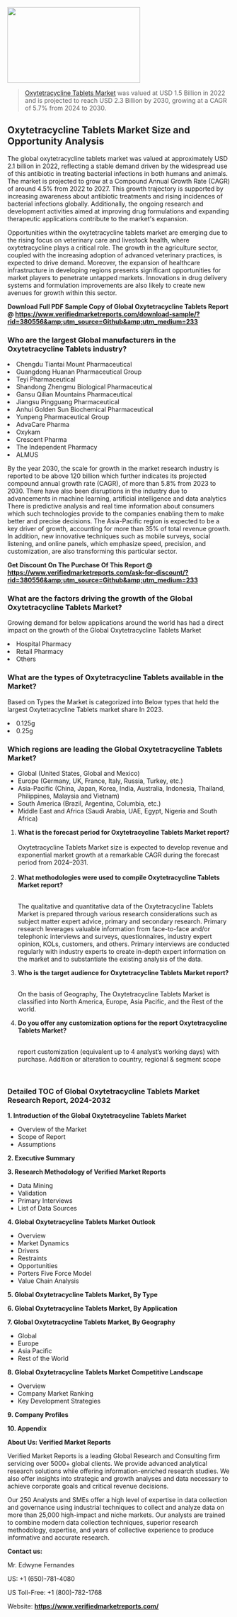 <img src="https://ffe5etoiles.com/wp-content/uploads/2024/12/MST1-300x171.png" alt="" width="300" height="171" class="alignnone size-medium wp-image-20088" /><blockquote><p><p><a href="https://www.verifiedmarketreports.com/download-sample/?rid=380556&utm_source=Github&utm_medium=233" target="_blank">Oxytetracycline Tablets Market</a> was valued at USD 1.5 Billion in 2022 and is projected to reach USD 2.3 Billion by 2030, growing at a CAGR of 5.7% from 2024 to 2030.</p></blockquote><p><h2>Oxytetracycline Tablets Market Size and Opportunity Analysis</h2> <p>The global oxytetracycline tablets market was valued at approximately USD 2.1 billion in 2022, reflecting a stable demand driven by the widespread use of this antibiotic in treating bacterial infections in both humans and animals. The market is projected to grow at a Compound Annual Growth Rate (CAGR) of around 4.5% from 2022 to 2027. This growth trajectory is supported by increasing awareness about antibiotic treatments and rising incidences of bacterial infections globally. Additionally, the ongoing research and development activities aimed at improving drug formulations and expanding therapeutic applications contribute to the market's expansion.</p> <p>Opportunities within the oxytetracycline tablets market are emerging due to the rising focus on veterinary care and livestock health, where oxytetracycline plays a critical role. The growth in the agriculture sector, coupled with the increasing adoption of advanced veterinary practices, is expected to drive demand. Moreover, the expansion of healthcare infrastructure in developing regions presents significant opportunities for market players to penetrate untapped markets. Innovations in drug delivery systems and formulation improvements are also likely to create new avenues for growth within this sector.</p> </p><p class=""><strong>Download Full PDF Sample Copy of Global Oxytetracycline Tablets Report @ <a href="https://www.verifiedmarketreports.com/download-sample/?rid=380556&amp;utm_source=Github&amp;utm_medium=233" target="_blank">https://www.verifiedmarketreports.com/download-sample/?rid=380556&amp;utm_source=Github&amp;utm_medium=233</a></strong></p><h3 id="" class="">Who are the largest Global manufacturers in the Oxytetracycline Tablets industry?</h3><p><li>Chengdu Tiantai Mount Pharmaceutical</li><li> Guangdong Huanan Pharmaceutical Group</li><li> Teyi Pharmaceutical</li><li> Shandong Zhengmu Biological Pharmaceutical</li><li> Gansu Qilian Mountains Pharmaceutical</li><li> Jiangsu Pingguang Pharmaceutical</li><li> Anhui Golden Sun Biochemical Pharmaceutical</li><li> Yunpeng Pharmaceutical Group</li><li> AdvaCare Pharma</li><li> Oxykam</li><li> Crescent Pharma</li><li> The Independent Pharmacy</li><li> ALMUS</li></p><div class=""><div class="" dir="" data-message-author-role="" data-message-id="" data-message-model-slug=""><div class=""><div class=""><div class=""><div class="" dir="" data-message-author-role="" data-message-id="" data-message-model-slug=""><div class=""><div class=""><p>By the year 2030, the scale for growth in the market research industry is reported to be above 120 billion which further indicates its projected compound annual growth rate (CAGR), of more than 5.8% from 2023 to 2030. There have also been disruptions in the industry due to advancements in machine learning, artificial intelligence and data analytics There is predictive analysis and real time information about consumers which such technologies provide to the companies enabling them to make better and precise decisions. The Asia-Pacific region is expected to be a key driver of growth, accounting for more than 35% of total revenue growth. In addition, new innovative techniques such as mobile surveys, social listening, and online panels, which emphasize speed, precision, and customization, are also transforming this particular sector.</p><p><strong>Get Discount On The Purchase Of This Report @&nbsp; <a href="https://www.verifiedmarketreports.com/ask-for-discount/?rid=380556&amp;utm_source=Github&amp;utm_medium=233" target="_blank">https://www.verifiedmarketreports.com/ask-for-discount/?rid=380556&amp;utm_source=Github&amp;utm_medium=233</a></strong></p></div></div></div></div></div></div></div></div><h3 id="" class="">What are the factors driving the growth of the Global Oxytetracycline Tablets Market?</h3><p id="" class="">Growing demand for below applications around the world has had a direct impact on the growth of the Global Oxytetracycline Tablets Market</p><p id="" class=""><li>Hospital Pharmacy</li><li> Retail Pharmacy</li><li> Others</li></p><h3 id="" class="">What are the types of Oxytetracycline Tablets available in the Market?</h3><p id="" class="">Based on Types the Market is categorized into Below types that held the largest Oxytetracycline Tablets market share In 2023.</p><p id="" class=""><li>0.125g</li><li> 0.25g</li></p><h3 id="" class="">Which regions are leading the Global Oxytetracycline Tablets Market?</h3><ul><li>Global (United States, Global and Mexico)</li><li>Europe (Germany, UK, France, Italy, Russia, Turkey, etc.)</li><li>Asia-Pacific (China, Japan, Korea, India, Australia, Indonesia, Thailand, Philippines, Malaysia and Vietnam)</li><li>South America (Brazil, Argentina, Columbia, etc.)</li><li>Middle East and Africa (Saudi Arabia, UAE, Egypt, Nigeria and South Africa)</li></ul><p><ol><li><strong>What is the forecast period for Oxytetracycline Tablets Market report?<br /></strong><br /><span data-sheets-root="1" data-sheets-value="{&quot;1&quot;:2,&quot;2&quot;:&quot;XXXX size is expected to develop revenue and exponential market growth at a remarkable CAGR during the forecast period from 2024&ndash;2030.&quot;}" data-sheets-userformat="{&quot;2&quot;:12674,&quot;4&quot;:{&quot;1&quot;:2,&quot;2&quot;:16776960},&quot;10&quot;:2,&quot;11&quot;:0,&quot;15&quot;:&quot;Arial&quot;,&quot;16&quot;:12}">Oxytetracycline Tablets Market size is expected to develop revenue and exponential market growth at a remarkable CAGR during the forecast period from 2024&ndash;2031.</span><br /><br /></li><li><strong>What methodologies were used to compile Oxytetracycline Tablets Market report?<br /><br /></strong><p>The qualitative and quantitative data of the&nbsp;Oxytetracycline Tablets Market is prepared through various research considerations such as subject matter expert advice, primary and secondary research. Primary research leverages valuable information from face-to-face and/or telephonic interviews and surveys, questionnaires, industry expert opinion, KOLs, customers, and others. Primary interviews are conducted regularly with industry experts to create in-depth expert information on the market and to substantiate the existing analysis of the data.&nbsp;</p></li><li><strong>Who is the target audience for Oxytetracycline Tablets Market report?<br /><br /></strong><p>On the basis of Geography, The&nbsp;Oxytetracycline Tablets Market is classified into North America, Europe, Asia Pacific, and the Rest of the world.</p></li><li><strong>Do you offer any customization options for the report Oxytetracycline Tablets Market?<br /><br /></strong><p>report customization (equivalent up to 4 analyst&rsquo;s working days) with purchase. Addition or alteration to country, regional &amp; segment scope</p><p>&nbsp;</p></li></ol></p><h3 id="" class="">Detailed TOC of Global Oxytetracycline Tablets Market Research Report, 2024-2032</h3><p id="" class=""><strong>1. Introduction of the Global Oxytetracycline Tablets Market</strong></p><ul><li>Overview of the Market</li><li>Scope of Report</li><li>Assumptions</li></ul><p id="" class=""><strong>2. Executive Summary</strong></p><p id="" class=""><strong>3. Research Methodology of&nbsp;Verified Market Reports</strong></p><ul><li>Data Mining</li><li>Validation</li><li>Primary Interviews</li><li>List of Data Sources</li></ul><p id="" class=""><strong>4. Global Oxytetracycline Tablets Market Outlook</strong></p><ul><li>Overview</li><li>Market Dynamics</li><li>Drivers</li><li>Restraints</li><li>Opportunities</li><li>Porters Five Force Model</li><li>Value Chain Analysis</li></ul><p id="" class=""><strong>5. Global Oxytetracycline Tablets Market, By&nbsp;Type</strong></p><p id="" class=""><strong>6. Global Oxytetracycline Tablets Market, By Application</strong></p><p id="" class=""><strong>7. Global Oxytetracycline Tablets Market, By Geography</strong></p><ul><li>Global</li><li>Europe</li><li>Asia Pacific</li><li>Rest of the World</li></ul><p id="" class=""><strong>8. Global Oxytetracycline Tablets Market Competitive Landscape</strong></p><ul><li>Overview</li><li>Company Market Ranking</li><li>Key Development Strategies</li></ul><p id="" class=""><strong>9. Company Profiles</strong></p><p id="" class=""><strong>10. Appendix</strong></p><p id="" class=""><strong>About Us: Verified Market Reports</strong></p><p id="" class="">Verified Market Reports is a leading Global Research and Consulting firm servicing over 5000+ global clients. We provide advanced analytical research solutions while offering information-enriched research studies. We also offer insights into strategic and growth analyses and data necessary to achieve corporate goals and critical revenue decisions.</p><p id="" class="">Our 250 Analysts and SMEs offer a high level of expertise in data collection and governance using industrial techniques to collect and analyze data on more than 25,000 high-impact and niche markets. Our analysts are trained to combine modern data collection techniques, superior research methodology, expertise, and years of collective experience to produce informative and accurate research.</p><p id="" class=""><strong>Contact us:</strong></p><p id="" class="">Mr. Edwyne Fernandes</p><p id="" class="">US: +1 (650)-781-4080</p><p id="" class="">US Toll-Free: +1 (800)-782-1768</p><p id="" class="">Website: <a target="" data-test-app-aware-link=""><strong>https://www.verifiedmarketreports.com/</strong></a></p>
